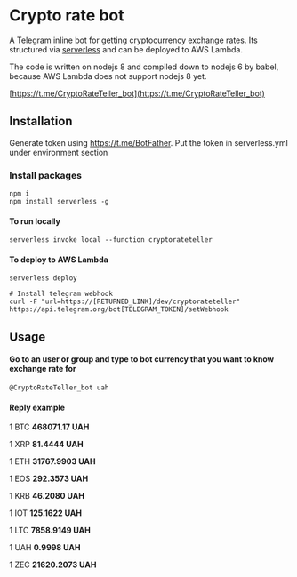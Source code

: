 # Crypto rate bot

A Telegram inline bot for getting cryptocurrency exchange rates.
Its structured via [serverless](https://serverless.com/) and can be deployed to AWS Lambda.

The code is written on nodejs 8 and compiled down to nodejs 6 by babel, because AWS Lambda does not support nodejs 8 yet.

[https://t.me/CryptoRateTeller_bot](https://t.me/CryptoRateTeller_bot)

## Installation
Generate token using https://t.me/BotFather.
Put the token in serverless.yml under environment section

### Install packages
```
npm i
npm install serverless -g
```
#### To run locally 
```
serverless invoke local --function cryptorateteller
```
#### To deploy to AWS Lambda
```
serverless deploy

# Install telegram webhook
curl -F "url=https://[RETURNED_LINK]/dev/cryptorateteller" https://api.telegram.org/bot[TELEGRAM_TOKEN]/setWebhook
```


## Usage
#### Go to an user or group and type to bot currency that you want to know exchange rate for
```
@CryptoRateTeller_bot uah
```

#### Reply example

1 BTC **468071.17 UAH**

1 XRP  **81.4444 UAH**

1 ETH **31767.9903 UAH**

1 EOS **292.3573 UAH**

1 KRB **46.2080 UAH**

1 IOT **125.1622 UAH**

1 LTC **7858.9149 UAH**

1 UAH **0.9998 UAH**

1 ZEC **21620.2073 UAH**
